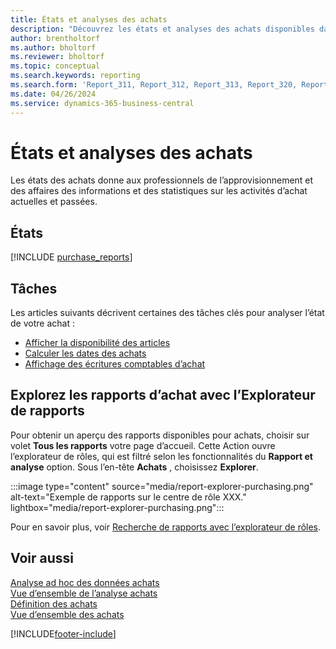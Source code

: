 ```yaml
---
title: États et analyses des achats
description: "Découvrez les états et analyses des achats disponibles dans la version standard de Business\_Central afin que vous puissiez suivre votre activité."
author: brentholtorf
ms.author: bholtorf
ms.reviewer: bholtorf
ms.topic: conceptual
ms.search.keywords: reporting
ms.search.form: 'Report_311, Report_312, Report_313, Report_320, Report_709, Report_707, Report_709, Report_714, Report_716, Report_720'
ms.date: 04/26/2024
ms.service: dynamics-365-business-central
---
```

# États et analyses des achats

Les états des achats donne aux professionnels de l’approvisionnement et des affaires des informations et des statistiques sur les activités d’achat actuelles et passées.  

## États

[!INCLUDE [purchase_reports](includes/purchase-reports-include.md)]

## Tâches

Les articles suivants décrivent certaines des tâches clés pour analyser l’état de votre achat :

- [Afficher la disponibilité des articles](inventory-how-availability-overview.md)  
- [Calculer les dates des achats](purchasing-date-calculation-for-purchases.md)
- [Affichage des écritures comptables d’achat](purchasing-how-record-purchases.md#viewing-ledger-entries)

## Explorez les rapports d’achat avec l’Explorateur de rapports

Pour obtenir un aperçu des rapports disponibles pour achats, choisir sur volet **Tous les rapports** votre page d’accueil. Cette Action ouvre l’explorateur de rôles, qui est filtré selon les fonctionnalités du **Rapport et analyse** option. Sous l’en-tête **Achats** , choisissez **Explorer**.

:::image type="content" source="media/report-explorer-purchasing.png" alt-text="Exemple de rapports sur le centre de rôle XXX." lightbox="media/report-explorer-purchasing.png":::

Pour en savoir plus, voir [Recherche de rapports avec l’explorateur de rôles](ui-role-explorer.md). 

## Voir aussi

[Analyse ad hoc des données achats](ad-hoc-analysis-purchasing.md)  
[Vue d’ensemble de l’analyse achats](purchasing-analytics-overview.md)   
[Définition des achats](purchasing-setup-purchasing.md)  
[Vue d’ensemble des achats](purchasing-manage-purchasing.md)  

[!INCLUDE[footer-include](includes/footer-banner.md)]
